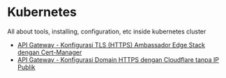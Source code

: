 # Kubernetes
All about tools, installing, configuration, etc inside kubernetes cluster
- [API Gateway - Konfigurasi TLS (HTTPS) Ambassador Edge Stack dengan Cert-Manager](https://github.com/anang5u/Kubernetes/tree/master/api-gateway/ambassador-edge-stack-tls-configuration)
- [API Gateway - Konfigurasi Domain HTTPS dengan Cloudflare tanpa IP Publik](https://github.com/anang5u/Kubernetes/tree/master/api-gateway/cloudflare-configuration)